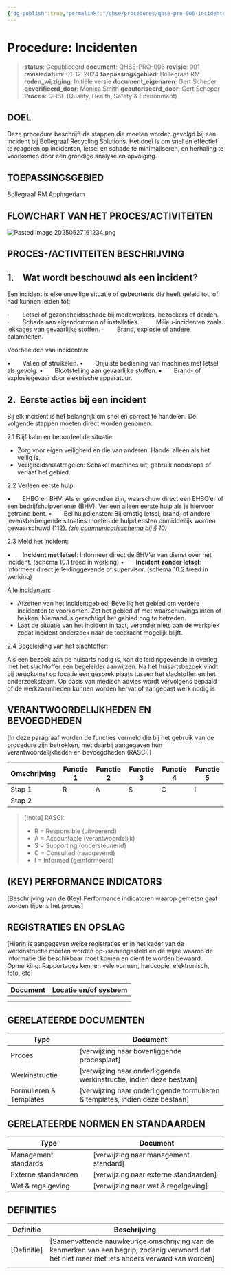 ```yaml
---
{"dg-publish":true,"permalink":"/qhse/procedures/qhse-pro-006-incidenten/","tags":["procedure"],"noteIcon":"default"}
---
```



# Procedure: Incidenten

> **status**:                               Gepubliceerd
> **document**:                        QHSE-PRO-006
> **revisie**:                               001
> **revisiedatum**:                    01-12-2024
> **toepassingsgebied**:          Bollegraaf RM
> **reden_wijziging**:               Initiële versie 
> **document_eigenaren**:      Gert Scheper
> **geverifieerd_door**:            Monica Smith
> **geautoriseerd_door**:        Gert Scheper
> **Proces:**                              QHSE (Quality, Health, Safety & Environment)



## DOEL

Deze procedure beschrijft de stappen die moeten worden gevolgd bij een incident bij Bollegraaf Recycling Solutions. Het doel is om snel en effectief te reageren op incidenten, letsel en schade te minimaliseren, en herhaling te voorkomen door een grondige analyse en opvolging.

## TOEPASSINGSGEBIED

Bollegraaf RM Appingedam

## FLOWCHART VAN HET PROCES/ACTIVITEITEN
![Pasted image 20250527161234.png](/img/user/QHSE/Procedures/attachments/Pasted%20image%2020250527161234.png)


## PROCES-/ACTIVITEITEN BESCHRIJVING

## 1.    Wat wordt beschouwd als een incident?

Een incident is elke onveilige situatie of gebeurtenis die heeft geleid tot, of had kunnen leiden tot:

·        Letsel of gezondheidsschade bij medewerkers, bezoekers of derden.
·        Schade aan eigendommen of installaties.
·        Milieu-incidenten zoals lekkages van gevaarlijke stoffen.
·        Brand, explosie of andere calamiteiten.  
  

Voorbeelden van incidenten:

•       Vallen of struikelen.
•       Onjuiste bediening van machines met letsel als gevolg.
•       Blootstelling aan gevaarlijke stoffen.
•       Brand- of explosiegevaar door elektrische apparatuur.

## 2.  Eerste acties bij een incident

Bij elk incident is het belangrijk om snel en correct te handelen. De volgende stappen moeten direct worden genomen:

2.1 Blijf kalm en beoordeel de situatie:

-  Zorg voor eigen veiligheid en die van anderen. Handel alleen als het veilig is.
-  Veiligheidsmaatregelen: Schakel machines uit, gebruik noodstops of verlaat het gebied.

2.2 Verleen eerste hulp:

•       EHBO en BHV: Als er gewonden zijn, waarschuw direct een EHBO’er of een bedrijfshulpverlener (BHV). Verleen alleen eerste hulp als je hiervoor getraind bent.
•       Bel hulpdiensten: Bij ernstig letsel, brand, of andere levensbedreigende situaties moeten de hulpdiensten onmiddellijk worden gewaarschuwd (112). _(zie_ [_communicatieschema_](#_10._Communicatieschema_bij) _bij § 10)_

2.3 Meld het incident:

•       **Incident met letsel**: Informeer direct de BHV’er van dienst over het incident. (schema 10.1 treed in werking)
•       **Incident zonder letsel**: Informeer direct je leidinggevende of supervisor. (schema 10.2 treed in werking)

<u>Alle incidenten:</u>

- Afzetten van het incidentgebied: Beveilig het gebied om verdere incidenten te voorkomen. Zet het gebied af met waarschuwingslinten of hekken. Niemand is gerechtigd het gebied nog te betreden.
- Laat de situatie van het incident in tact, verander niets aan de werkplek zodat incident onderzoek naar de toedracht mogelijk blijft.

2.4 Begeleiding van het slachtoffer:

Als een bezoek aan de huisarts nodig is, kan de leidinggevende in overleg met het slachtoffer een begeleider aanwijzen. Na het huisartsbezoek vindt bij terugkomst op locatie een gesprek plaats tussen het slachtoffer en het onderzoeksteam. Op basis van medisch advies wordt vervolgens bepaald of de werkzaamheden kunnen worden hervat of aangepast werk nodig is

## VERANTWOORDELIJKHEDEN EN BEVOEGDHEDEN

[In deze paragraaf worden de functies vermeld die bij het gebruik van de procedure zijn betrokken, met daarbij aangegeven hun verantwoordelijkheden en bevoegdheden (RASCI)]

|Omschrijving|Functie 1|Functie 2|Functie 3|Functie 4|Functie 5|
|---|---|---|---|---|---|
|Stap 1|R|A|S|C|I|
|Stap 2||||||

> [!note] RASCI:
> 
> - R = Responsible (uitvoerend)
> - A = Accountable (verantwoordelijk)
> - S = Supporting (ondersteunend)
> - C = Consulted (raadgevend)
> - I = Informed (geïnformeerd)

## (KEY) PERFORMANCE INDICATORS

[Beschrijving van de (Key) Performance indicatoren waarop gemeten gaat worden tijdens het proces]

## REGISTRATIES EN OPSLAG

[Hierin is aangegeven welke registraties er in het kader van de werkinstructie moeten worden op-/samengesteld en de wijze waarop de informatie die beschikbaar moet komen en dient te worden bewaard. Opmerking: Rapportages kennen vele vormen, hardcopie, elektronisch, foto, etc]

|Document|Locatie en/of systeem|
|---|---|
|||
|||

## GERELATEERDE DOCUMENTEN

|Type|Document|
|---|---|
|Proces|[verwijzing naar bovenliggende procesplaat]|
|Werkinstructie|[verwijzing naar onderliggende werkinstructie, indien deze bestaan]|
|Formulieren & Templates|[verwijzing naar onderliggende formulieren & templates, indien deze bestaan]|

## GERELATEERDE NORMEN EN STANDAARDEN

|Type|Document|
|---|---|
|Management standards|[verwijzing naar management standard]|
|Externe standaarden|[verwijzing naar externe standaarden]|
|Wet & regelgeving|[verwijzing naar wet & regelgeving]|

## DEFINITIES

|Definitie|Beschrijving|
|---|---|
|[Definitie]|[Samenvattende nauwkeurige omschrijving van de kenmerken van een begrip, zodanig verwoord dat het niet meer met iets anders verward kan worden]|
|||